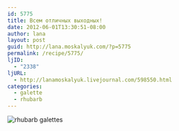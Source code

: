 ```yaml
---
id: 5775
title: Всем отличных выходных!
date: 2012-06-01T13:30:51-08:00
author: lana
layout: post
guid: http://lana.moskalyuk.com/?p=5775
permalink: /recipe/5775/
ljID:
  - "2338"
ljURL:
  - http://lanamoskalyuk.livejournal.com/598550.html
categories:
  - galette
  - rhubarb
---
```

![rhubarb galettes](http://farm9.staticflickr.com/8001/7316379706_48592dc282_c.jpg)